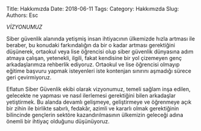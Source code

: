 Title: Hakkımızda
Date: 2018-06-11
Tags: 
Category: Hakkımızda
Slug: 
Authors: Esc


*VİZYONUMUZ*

Siber güvenlik alanında yetişmiş insan ihtiyacının ülkemizde hızla artması ile beraber, bu konudaki farkındalığın da bir o kadar artması gerektiğini düşünerek, ortaokul veya lise öğrencisi olup siber güvenlik dünyasına adım atmaya çalışan, yetenekli, ilgili, fakat kendisine bir yol çizemeyen genç arkadaşlarımıza rehberlik ediyoruz. Ortaokul ve lise öğrencisi olmayıp eğitime başvuru yapmak isteyenleri iste kontenjan sınırını aşmadığı sürece geri çevirmiyoruz.

Eflatun Siber Güvenlik ekibi olarak vizyonumuz, temeli sağlam inşa edilen, gelecekte ne yapması ve nasıl ilerlemesi gerektiğini bilen arkadaşlar yetiştirmek. Bu alanda devamlı gelişmeye, geliştirmeye ve öğrenmeye açık bir zihin ile birlikte sabırlı, fedakâr, azimli ve kararlı olmak gerektiğinin bilincinde gençlerin sektöre kazandırılmasının ülkemizin geleceği adına önemli bir ihtiyaç olduğunu düşünüyoruz.
